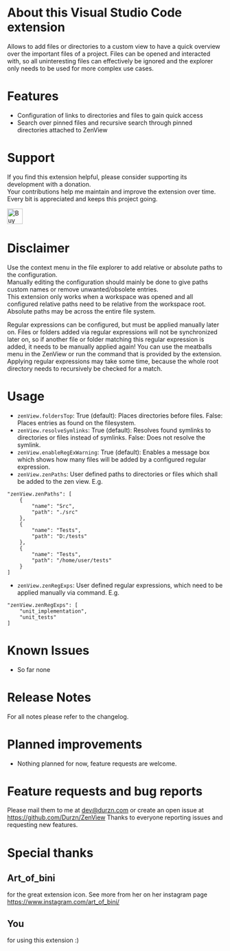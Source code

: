 # About this Visual Studio Code extension

Allows to add files or directories to a custom view to have a quick overview over the important files of a project.
Files can be opened and interacted with, so all uninteresting files can effectively be ignored and the explorer only needs to be used for more complex use cases.

# Features
- Configuration of links to directories and files to gain quick access
- Search over pinned files and recursive search through pinned directories attached to ZenView

# Support
If you find this extension helpful, please consider supporting its development with a donation.  
Your contributions help me maintain and improve the extension over time. Every bit is appreciated and keeps this project going.

<a href='https://ko-fi.com/H2H4Q3C6N' target='_blank'><img height='36' style='border:0px;height:36px;' src='https://storage.ko-fi.com/cdn/kofi2.png?v=3' border='0' alt='Buy Me a Coffee at ko-fi.com' /></a>

# Disclaimer
Use the context menu in the file explorer to add relative or absolute paths to the configuration.  
Manually editing the configuration should mainly be done to give paths custom names or remove unwanted/obsolete entries.  
This extension only works when a workspace was opened and all configured relative paths need to be relative from the workspace root.  
Absolute paths may be across the entire file system.

Regular expressions can be configured, but must be applied manually later on. Files or folders added via regular expressions will not be synchronized later on,
so if another file or folder matching this regular expression is added, it needs to be manually applied again! You can use the meatballs menu in the ZenView or
run the command that is provided by the extension.
Applying regular expressions may take some time, because the whole root directory needs to recursively be checked for a match.

# Usage
* `zenView.foldersTop`: True (default): Places directories before files. False: Places entries as found on the filesystem.
* `zenView.resolveSymlinks`: True (default): Resolves found symlinks to directories or files instead of symlinks. False: Does not resolve the symlink.
* `zenView.enableRegExWarning`: True (default): Enables a message box which shows how many files will be added by a configured regular expression.
* `zenView.zenPaths`: User defined paths to directories or files which shall be added to the zen view.
E.g.
```
"zenView.zenPaths": [
    {
        "name": "Src",
        "path": "./src"
    },
    {
        "name": "Tests",
        "path": "D:/tests"
    },
    {
        "name": "Tests",
        "path": "/home/user/tests"
    }
]
```
* `zenView.zenRegExps`: User defined regular expressions, which need to be applied manually via command.
E.g.
```
"zenView.zenRegExps": [
    "unit_implementation",
    "unit_tests"
]
```
# Known Issues
- So far none

# Release Notes
For all notes please refer to the changelog.
# Planned improvements
- Nothing planned for now, feature requests are welcome.

# Feature requests and bug reports
Please mail them to me at dev@durzn.com or create an open issue at https://github.com/Durzn/ZenView
Thanks to everyone reporting issues and requesting new features.

# Special thanks
## Art_of_bini 
for the great extension icon. See more from her on her instagram page https://www.instagram.com/art_of_bini/
## You
for using this extension :)